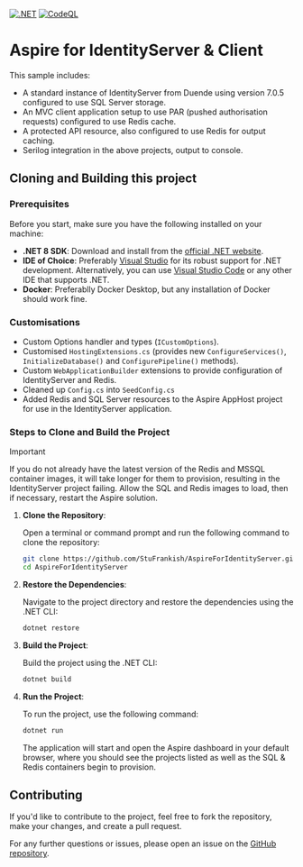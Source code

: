 [![.NET](https://github.com/StuFrankish/AspireForIdentityServer/actions/workflows/dotnet.yml/badge.svg)](https://github.com/StuFrankish/AspireForIdentityServer/actions/workflows/dotnet.yml)
[![CodeQL](https://github.com/StuFrankish/AspireForIdentityServer/actions/workflows/github-code-scanning/codeql/badge.svg)](https://github.com/StuFrankish/AspireForIdentityServer/actions/workflows/github-code-scanning/codeql)

# Aspire for IdentityServer & Client
This sample includes:
- A standard instance of IdentityServer from Duende using version 7.0.5 configured to use SQL Server storage.
- An MVC client application setup to use PAR (pushed authorisation requests) configured to use Redis cache.
- A protected API resource, also configured to use Redis for output caching.
- Serilog integration in the above projects, output to console.

## Cloning and Building this project

### Prerequisites

Before you start, make sure you have the following installed on your machine:

- **.NET 8 SDK**: Download and install from the [official .NET website](https://dotnet.microsoft.com/download/dotnet/8.0).
- **IDE of Choice**: Preferably [Visual Studio](https://visualstudio.microsoft.com/) for its robust support for .NET development. Alternatively, you can use [Visual Studio Code](https://code.visualstudio.com/) or any other IDE that supports .NET.
- **Docker**: Preferablly Docker Desktop, but any installation of Docker should work fine.

### Customisations

- Custom Options handler and types (`ICustomOptions`).
- Customised `HostingExtensions.cs` (provides new `ConfigureServices()`, `InitializeDatabase()` and `ConfigurePipeline()` methods).
- Custom `WebApplicationBuilder` extensions to provide configuration of IdentityServer and Redis.
- Cleaned up `Config.cs` into `SeedConfig.cs`
- Added Redis and SQL Server resources to the Aspire AppHost project for use in the IdentityServer application.

### Steps to Clone and Build the Project

> [!IMPORTANT]  
> If you do not already have the latest version of the Redis and MSSQL container images, it will take longer for them to provision, resulting in the IdentityServer project failing.
> Allow the SQL and Redis images to load, then if necessary, restart the Aspire solution.

1. **Clone the Repository**:

    Open a terminal or command prompt and run the following command to clone the repository:

    ```bash
    git clone https://github.com/StuFrankish/AspireForIdentityServer.git
    cd AspireForIdentityServer
    ```

2. **Restore the Dependencies**:

    Navigate to the project directory and restore the dependencies using the .NET CLI:

    ```bash
    dotnet restore
    ```

3. **Build the Project**:

    Build the project using the .NET CLI:

    ```bash
    dotnet build
    ```

4. **Run the Project**:

    To run the project, use the following command:

    ```bash
    dotnet run
    ```

    The application will start and open the Aspire dashboard in your default browser, where you should see the projects listed as well as the SQL & Redis containers begin to provision.

## Contributing

If you'd like to contribute to the project, feel free to fork the repository, make your changes, and create a pull request.

For any further questions or issues, please open an issue on the [GitHub repository](https://github.com/StuFrankish/AspireForIdentityServer/issues).
